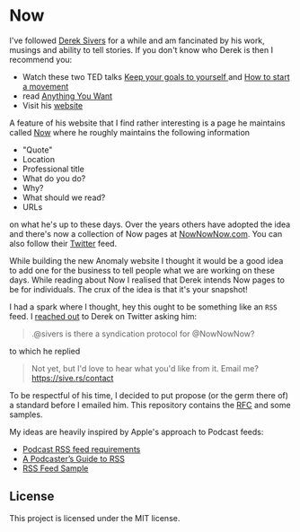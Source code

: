 # Now

I've followed [Derek Sivers](https://sive.rs/) for a while and am fancinated by his work, musings and ability to tell stories. If you don't know who Derek is then I recommend you:
- Watch these two TED talks [Keep your goals to yourself ](https://www.youtube.com/watch?v=NHopJHSlVo4) and [How to start a movement](https://www.youtube.com/watch?v=V74AxCqOTvg)
- read [Anything You Want](https://sive.rs/a)
- Visit his [website](https://sive.rs/)

A feature of his website that I find rather interesting is a page he maintains called [Now](https://sive.rs/now) where he roughly maintains the following information 

- "Quote"
- Location
- Professional title
- What do you do?
- Why?
- What should we read?
- URLs

on what he's up to these days. Over the years others have adopted the idea and there's now a collection of Now pages at [NowNowNow.com](https://nownownow.com/). You can also follow their [Twitter](https://twitter.com/NowNowNow) feed.

While building the new Anomaly website I thought it would be a good idea to add one for the business to tell people what we are working on these days. While reading about Now I realised that Derek intends Now pages to be for individuals. The crux of the idea is that it's your snapshot!

I had a spark where I thought, hey this ought to be something like an `RSS` feed. I [reached out](https://twitter.com/mdevraj/status/1452133798745817092?s=20) to Derek on Twitter asking him:

> .@sivers is there a syndication protocol for @NowNowNow?

to which he replied

> Not yet, but I'd love to hear what you'd like from it. Email me? https://sive.rs/contact

To be respectful of his time, I decided to put propose (or the germ there of) a standard before I emailed him. This repository contains the [RFC](RFC.md) and some samples.

My ideas are heavily inspired by Apple's approach to Podcast feeds:

- [Podcast RSS feed requirements](https://podcasters.apple.com/support/823-podcast-requirements)
- [A Podcaster’s Guide to RSS](https://help.apple.com/itc/podcasts_connect/#/itcb54353390)
- [RSS Feed Sample](https://help.apple.com/itc/podcasts_connect/#/itcbaf351599)

## License

This project is licensed under the MIT license.